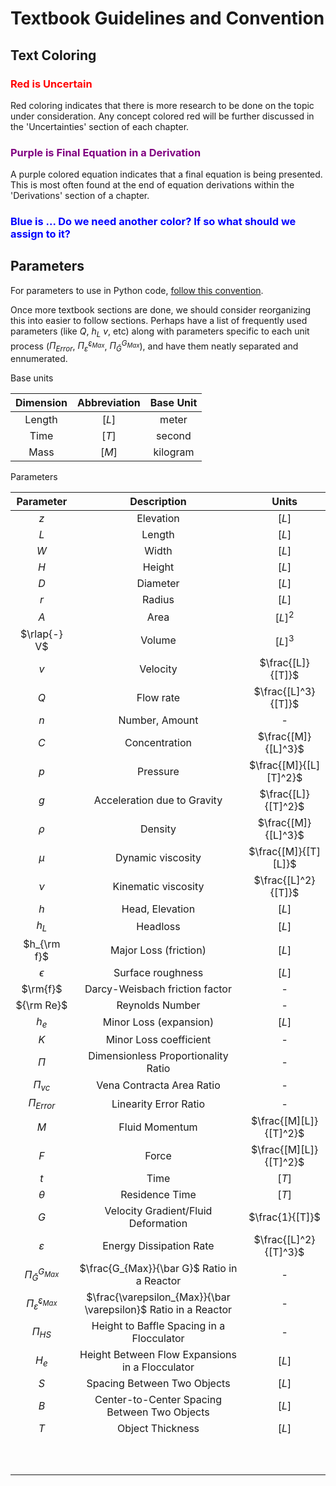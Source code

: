 # Textbook Guidelines and Convention

## Text Coloring
### <font color="red">Red is Uncertain</font>
Red coloring indicates that there is more research to be done on the topic under consideration. Any concept colored red will be further discussed in the 'Uncertainties' section of each chapter.

### <font color="purple">Purple is Final Equation in a Derivation</font>
A purple colored equation indicates that a final equation is being presented. This is most often found at the end of equation derivations within the 'Derivations' section of a chapter.  

### <font color="blue">Blue is ... Do we need another color? If so what should we assign to it?</font>


## Parameters
For parameters to use in Python code, [follow this convention](https://github.com/AguaClara/aide_design/wiki/Variable-Naming "aide naming convention page").

Once more textbook sections are done, we should consider reorganizing this into easier to follow sections. Perhaps have a list of frequently used parameters (like $Q$, $h_L$ $v$, etc) along with parameters specific to each unit process ($\Pi_{Error}$, $\Pi_{\bar \varepsilon}^{\varepsilon_{Max}}$, $\Pi_{\bar G}^{G_{Max}}$), and have them neatly separated and ennumerated.

Base units

| Dimension | Abbreviation | Base Unit |
|:---------:|:------------:|:---------:|
|  Length   |    $[L]$     |   meter   |
|   Time    |    $[T]$     |  second   |
|   Mass    |    $[M]$     | kilogram  |

Parameters

|                  Parameter                   |                           Description                           |         Units          |
|:--------------------------------------------:|:---------------------------------------------------------------:|:----------------------:|
|                     $z$                      |                            Elevation                            |         $[L]$          |
|                     $L$                      |                             Length                              |         $[L]$          |
|                     $W$                      |                              Width                              |         $[L]$          |
|                     $H$                      |                             Height                              |         $[L]$          |
|                     $D$                      |                            Diameter                             |         $[L]$          |
|                     $r$                      |                             Radius                              |         $[L]$          |
|                     $A$                      |                              Area                               |        $[L]^2$         |
|                 $\rlap{-} V$                 |                             Volume                              |        $[L]^3$         |
|                     $v$                      |                            Velocity                             |   $\frac{[L]}{[T]}$    |
|                     $Q$                      |                            Flow rate                            |  $\frac{[L]^3}{[T]}$   |
|                     $n$                      |                         Number, Amount                          |           -            |
|                     $C$                      |                          Concentration                          |  $\frac{[M]}{[L]^3}$   |
|                     $p$                      |                            Pressure                             | $\frac{[M]}{[L][T]^2}$ |
|                     $g$                      |                   Acceleration due to Gravity                   |  $\frac{[L]}{[T]^2}$   |
|                    $\rho$                    |                             Density                             |  $\frac{[M]}{[L]^3}$   |
|                    $\mu$                     |                        Dynamic viscosity                        |  $\frac{[M]}{[T][L]}$  |
|                    $\nu$                     |                       Kinematic viscosity                       |  $\frac{[L]^2}{[T]}$   |
|                     $h$                      |                         Head, Elevation                         |         $[L]$          |
|                    $h_L$                     |                            Headloss                             |         $[L]$          |
|                 $h_{\rm f}$                  |                      Major Loss (friction)                      |         $[L]$          |
|                  $\epsilon$                  |                        Surface roughness                        |         $[L]$          |
|                   $\rm{f}$                   |                 Darcy-Weisbach friction factor                  |           -            |
|                  ${\rm Re}$                  |                         Reynolds Number                         |           -            |
|                    $h_e$                     |                     Minor Loss (expansion)                      |         $[L]$          |
|                     $K$                      |                     Minor Loss coefficient                      |           -            |
|                    $\Pi$                     |               Dimensionless Proportionality Ratio               |           -            |
|                  $\Pi_{vc}$                  |                    Vena Contracta Area Ratio                    |           -            |
|                $\Pi_{Error}$                 |                      Linearity Error Ratio                      |           -            |
|                     $M$                      |                         Fluid Momentum                          | $\frac{[M][L]}{[T]^2}$ |
|                     $F$                      |                              Force                              | $\frac{[M][L]}{[T]^2}$ |
|                     $t$                      |                              Time                               |         $[T]$          |
|                   $\theta$                   |                         Residence Time                          |         $[T]$          |
|                     $G$                      |               Velocity Gradient/Fluid Deformation               |    $\frac{1}{[T]}$     |
|                $\varepsilon$                 |                     Energy Dissipation Rate                     | $\frac{[L]^2}{[T]^3}$  |
|           $\Pi_{\bar G}^{G_{Max}}$           |           $\frac{G_{Max}}{\bar G}$ Ratio in a Reactor           |           -            |
| $\Pi_{\bar \varepsilon}^{\varepsilon_{Max}}$ | $\frac{\varepsilon_{Max}}{\bar \varepsilon}$ Ratio in a Reactor |           -            |
|                  $\Pi_{HS}$                  |            Height to Baffle Spacing in a Flocculator            |           -            |
|                    $H_e$                     |         Height Between Flow Expansions in a Flocculator         |         $[L]$          |
|                     $S$                      |                   Spacing Between Two Objects                   |         $[L]$          |
|                     $B$                      |          Center-to-Center Spacing Between Two Objects           |         $[L]$          |
|                     $T$                      |                        Object Thickness                         |         $[L]$          |
|                                              |                                                                 |                        |
|                                              |                                                                 |                        |
|                                              |                                                                 |                        |
|                                              |                                                                 |                        |
|                                              |                                                                 |                        |
|                                              |                                                                 |                        |
|                                              |                                                                 |                        |
|                                              |                                                                 |                        |
|                                              |                                                                 |                        |
|                                              |                                                                 |                        |
